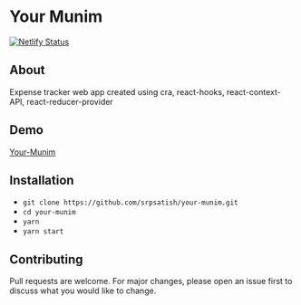 # Your Munim
[![Netlify Status](https://api.netlify.com/api/v1/badges/7e129fff-821d-493a-b47f-2bb44e48f583/deploy-status)](https://app.netlify.com/sites/kind-lumiere-fd918c/deploys)

## About

Expense tracker web app created using cra, react-hooks, react-context-API, react-reducer-provider


## Demo 
[Your-Munim](https://kind-lumiere-fd918c.netlify.app/)


## Installation
* `git clone https://github.com/srpsatish/your-munim.git`
* `cd your-munim`
* `yarn`
* `yarn start`


## Contributing
Pull requests are welcome. For major changes, please open an issue first to discuss what you would like to change.

